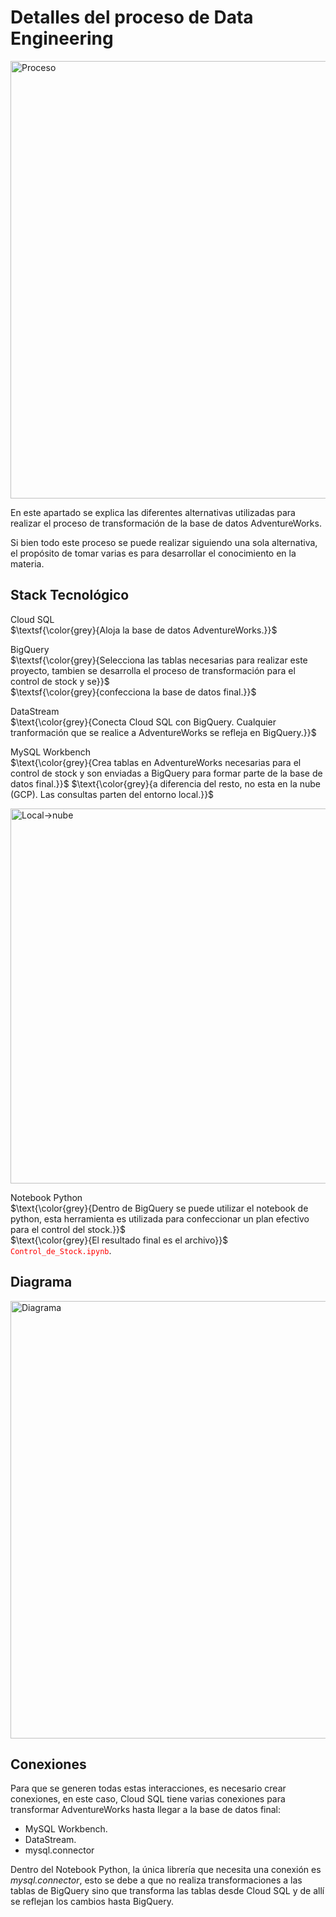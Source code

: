 # Detalles del proceso de Data Engineering

<img src="https://github.com/user-attachments/assets/01bbfc81-3b50-4ae2-b10e-2da6e8369a59" alt="Proceso" width="700"/>

En este apartado se explica las diferentes alternativas utilizadas para realizar el proceso de transformación de la base de datos AdventureWorks. 

Si bien todo este proceso se puede realizar siguiendo una sola alternativa, el propósito de tomar varias es para desarrollar el conocimiento en la materia.

## Stack Tecnológico
Cloud SQL<br />
$\textsf{\color{grey}{Aloja la base de datos AdventureWorks.}}$

BigQuery<br />
$\textsf{\color{grey}{Selecciona las tablas necesarias para realizar este proyecto, tambien se desarrolla el proceso de transformación para el control de stock y se}}$<br />
$\textsf{\color{grey}{confecciona la base de datos final.}}$

DataStream<br />
$\text{\color{grey}{Conecta Cloud SQL con BigQuery. Cualquier tranformación que se realice a AdventureWorks se refleja en BigQuery.}}$

MySQL Workbench<br />
$\text{\color{grey}{Crea tablas en AdventureWorks necesarias para el control de stock y son enviadas a BigQuery para formar parte de la base de datos final.}}$
$\text{\color{grey}{a diferencia del resto, no esta en la nube (GCP). Las consultas parten del entorno local.}}$

<img src="https://github.com/user-attachments/assets/6d8691b0-f5a4-4455-9dfb-23d1318627bd" alt="Local->nube" width="600"/>


Notebook Python<br />
$\text{\color{grey}{Dentro de BigQuery se puede utilizar el notebook de python, esta herramienta es utilizada para confeccionar un plan efectivo para el control del stock.}}$<br />
$\text{\color{grey}{El resultado final es el archivo}}$ <code style="color : red">Control_de_Stock.ipynb</code>.


## Diagrama

<img src="https://github.com/user-attachments/assets/e1c3bd4f-ccac-437b-818a-0a0865525612" alt="Diagrama" width="700"/>

## Conexiones
Para que se generen todas estas interacciones, es necesario crear conexiones, en este caso, Cloud SQL tiene varias conexiones para transformar AdventureWorks hasta llegar a la base de datos final:

- MySQL Workbench.
- DataStream.
- mysql.connector

Dentro del Notebook Python, la única librería que necesita una conexión es *mysql.connector*, esto se debe a que no realiza transformaciones a las tablas de BigQuery sino que transforma las tablas desde Cloud SQL y de allí se reflejan los cambios hasta BigQuery.
